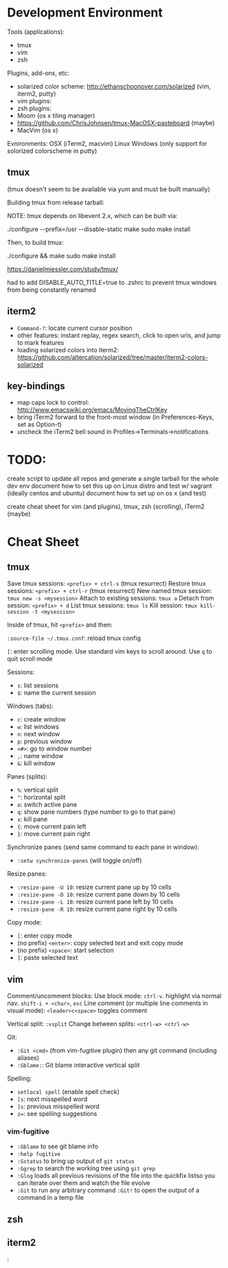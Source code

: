 Development Environment
===========================

Tools (applications):
* tmux
* vim
* zsh

Plugins, add-ons, etc:
* solarized color scheme: http://ethanschoonover.com/solarized (vim, iterm2, putty)
* vim plugins:
* zsh plugins:
* Moom (os x tiling manager)
* https://github.com/ChrisJohnsen/tmux-MacOSX-pasteboard (maybe)
* MacVim (os x)

Evnironments:
OSX (iTerm2, macvim)
Linux
Windows (only support for solorized colorscheme in putty)

## tmux
(tmux doesn't seem to be available via yum and must be built manually)

Building tmux from release tarball:

NOTE: tmux depends on libevent 2.x, which can be built via:

./configure --prefix=/usr --disable-static
make
sudo make install

Then, to build tmux:

./configure && make
sudo make install

https://danielmiessler.com/study/tmux/

had to add DISABLE_AUTO_TITLE=true to .zshrc to prevent tmux windows from being constantly renamed

## iterm2
* `Command-?`: locate current cursor position
* other features: instant replay, regex search, click to open urls, and jump to mark features
* loading solarized colors into iterm2: https://github.com/altercation/solarized/tree/master/iterm2-colors-solarized

## key-bindings
* map caps lock to control: http://www.emacswiki.org/emacs/MovingTheCtrlKey
* bring iTerm2 forward to the front-most window (in Preferences-Keys, set as Option-t)
* uncheck the iTerm2 bell sound in Profiles->Terminals->notifications


# TODO:
create script to update all repos and generate a single tarball for the whole
dev env
document how to set this up on Linux distro and test w/ vagrant (ideally centos
and ubuntu)
document how to set up on os x (and test)

create cheat sheet for vim (and plugins), tmux, zsh (scrolling),
iTerm2 (maybe)


# Cheat Sheet
## tmux
Save tmux sessions: `<prefix> + ctrl-s` (tmux resurrect)
Restore tmux sessions: `<prefix> + ctrl-r` (tmux resurrect)
New named tmux session: `tmux new -s <mysession>`
Attach to existing sessions: `tmux a`
Detach from session: `<prefix> + d`
List tmux sessions: `tmux ls`
Kill session: `tmux kill-session -t <mysession>`

Inside of tmux, hit `<prefix>` and then:

`:source-file ~/.tmux.conf`: reload tmux config

`[`: enter scrolling mode. Use standard vim keys to scroll around. Use
`q` to quit scroll mode

Sessions:
* `s`: list sessions
* `$`: name the current session

Windows (tabs):
* `c`: create window
* `w`: list windows
* `n`: next window
* `p`: previous window
* `<#>`: go to window number
* `,`: name window
* `&`: kill window

Panes (splits):
* `%`: vertical split
* `"`: horizontal split
* `o`: switch active pane
* `q`: show pane numbers (type number to go to that pane)
* `x`: kill pane
* `{`: move current pain left
* `}`: move current pain right

Synchronize panes (send same command to each pane in window):
* `:setw synchronize-panes` (will toggle on/off)

Resize panes:
* `:resize-pane -U 10`: resize current pane up by 10 cells
* `:resize-pane -D 10`: resize current pane down by 10 cells
* `:resize-pane -L 10`: resize current pane left by 10 cells
* `:resize-pane -R 10`: resize current pane right by 10 cells

Copy mode:
* `[`: enter copy mode
* (no prefix) `<enter>`: copy selected text and exit copy mode
* (no prefix) `<space>`: start selection
* `]`: paste selected text


## vim
Comment/uncomment blocks:
Use block mode: `ctrl-v`. highlight via normal nav. `shift-i + <char>`, `esc`
Line comment (or multiple line comments in visual mode): `<leader>c<space>`
toggles comment

Vertical split: `:vsplit`
Change between splits: `<ctrl-w> <ctrl-w>`

Git:
* `:Git <cmd>` (from vim-fugitive plugin) then any git command (including aliases)
* `:Gblame:`: Git blame interactive vertical split

Spelling:
* `setlocal spell` (enable spell check)
* `[s`: next misspelled word
* `]s`: previous misspelled word
* `z=`: see spelling suggestions

### vim-fugitive
* `:Gblame` to see git blame info
* `:help fugitive`
* `:Gstatus` to bring up output of `git status`
* `:Ggrep` to search the working tree using `git grep`
* `:Glog` loads all previous revisions of the file into the quickfix listso you
    can iterate over them and watch the file evolve
* `:Git` to run any arbitrary command `:Git!` to open the output of a command
    in a temp file

## zsh

## iterm2

:
